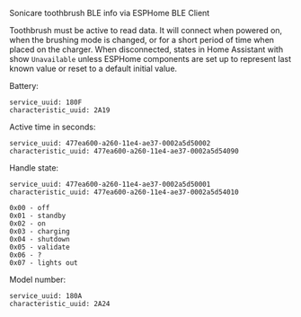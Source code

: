 Sonicare toothbrush BLE info via ESPHome BLE Client

Toothbrush must be active to read data. It will connect when powered on, when the brushing mode is changed, or for a short period of time when placed on the charger. 
When disconnected, states in Home Assistant with show `Unavailable` unless ESPHome components are set up to represent last known value or reset to a default initial value.

Battery:
```
service_uuid: 180F
characteristic_uuid: 2A19
```

Active time in seconds:
```
service_uuid: 477ea600-a260-11e4-ae37-0002a5d50002
characteristic_uuid: 477ea600-a260-11e4-ae37-0002a5d54090
```

Handle state:
```
service_uuid: 477ea600-a260-11e4-ae37-0002a5d50001
characteristic_uuid: 477ea600-a260-11e4-ae37-0002a5d54010
```
```
0x00 - off
0x01 - standby
0x02 - on
0x03 - charging
0x04 - shutdown
0x05 - validate
0x06 - ?
0x07 - lights out
```

Model number:
```
service_uuid: 180A
characteristic_uuid: 2A24
```


